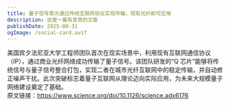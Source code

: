 ```yaml
---
title: 量子信号首次通过传统互联网协议实现传输，现有光纤即可应用
description: 这是一篇有意思的文章
publishDate: 2025-08-31
ogImage: /social-card.avif
---
```

美国宾夕法尼亚大学工程师团队首次在现实场景中，利用现有互联网通信协议（IP），通过商业光纤网络成功传输了量子信号。该团队研发的“Q 芯片”能够将传统信号与量子信号整合打包，实现二者在城市光纤互联网中的稳定传输，并自动修正噪声干扰。此次突破标志着量子互联网从理论迈向实际应用，为未来大规模量子网络建设奠定了基础。\
原文链接：https://www.science.org/doi/10.1126/science.adx6176
